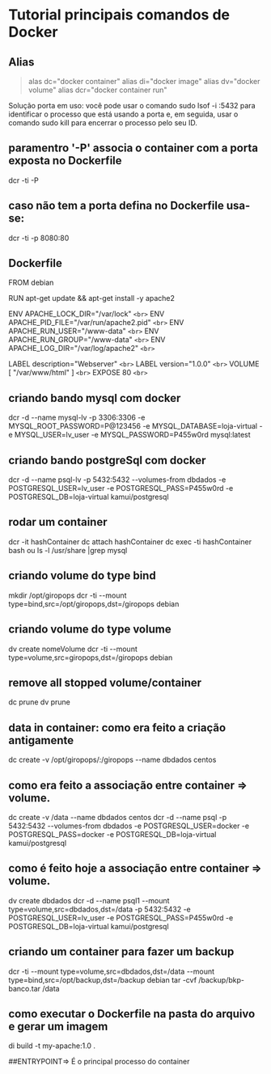 # Tutorial principais comandos de Docker

## Alias

> alas dc="docker container"
> alias di="docker image"
> alias dv="docker volume"
> alias dcr="docker container run"

<p>
Solução porta em uso: você pode usar o comando sudo lsof -i :5432 para identificar o processo que está usando a porta e, em seguida, usar o comando sudo kill <PID> para encerrar o processo pelo seu ID.
</p>

## paramentro '-P' associa o container com a porta exposta no Dockerfile

dcr -ti -P

## caso não tem a porta defina no Dockerfile usa-se:

dcr -ti -p 8080:80

## Dockerfile

FROM debian

RUN apt-get update && apt-get install -y apache2

ENV APACHE_LOCK_DIR="/var/lock" `<br>`
ENV APACHE_PID_FILE="/var/run/apache2.pid" `<br>`
ENV APACHE_RUN_USER="/www-data" `<br>`
ENV APACHE_RUN_GROUP="/www-data" `<br>`
ENV APACHE_LOG_DIR="/var/log/apache2" `<br>`

LABEL description="Webserver" `<br>`
LABEL version="1.0.0" `<br>`
VOLUME [ "/var/www/html" ] `<br>`
EXPOSE 80 `<br>`

## criando bando mysql com docker

dcr -d --name mysql-lv
-p 3306:3306
-e MYSQL_ROOT_PASSWORD=P@123456
-e MYSQL_DATABASE=loja-virtual
-e MYSQL_USER=lv_user
-e MYSQL_PASSWORD=P455w0rd mysql:latest

## criando bando postgreSql com docker

dcr -d
--name psql-lv
-p 5432:5432
--volumes-from dbdados
-e POSTGRESQL_USER=lv_user
-e POSTGRESQL_PASS=P455w0rd
-e POSTGRESQL_DB=loja-virtual kamui/postgresql

## rodar um container

dcr -it hashContainer
dc attach hashContainer
dc exec -ti hashContainer bash ou ls -l /usr/share |grep mysql

## criando volume do type bind

mkdir /opt/giropops
dcr -ti --mount type=bind,src=/opt/giropops,dst=/giropops debian

## criando volume do type volume

dv create nomeVolume
dcr -ti --mount type=volume,src=giropops,dst=/giropops debian

## remove all stopped volume/container

dc prune
dv prune

## data in container: como era feito a criação antigamente

dc create -v /opt/giropops/:/giropops --name dbdados centos

## como era feito a associação entre container => volume.

dc create -v /data --name dbdados centos
dcr -d
--name psql
-p 5432:5432
--volumes-from dbdados
-e POSTGRESQL_USER=docker
-e POSTGRESQL_PASS=docker
-e POSTGRESQL_DB=loja-virtual
kamui/postgresql

## como é feito hoje a associação entre container => volume.

dv create dbdados
dcr -d
--name psql1
--mount type=volume,src=dbdados,dst=/data
-p 5432:5432
-e POSTGRESQL_USER=lv_user
-e POSTGRESQL_PASS=P455w0rd
-e POSTGRESQL_DB=loja-virtual kamui/postgresql

## criando um container para fazer um backup

dcr -ti
--mount type=volume,src=dbdados,dst=/data
--mount type=bind,src=/opt/backup,dst=/backup
debian tar -cvf /backup/bkp-banco.tar /data

## como executar o Dockerfile na pasta do arquivo e gerar um imagem

di build -t my-apache:1.0 .

##ENTRYPOINT=> É o principal processo do container
